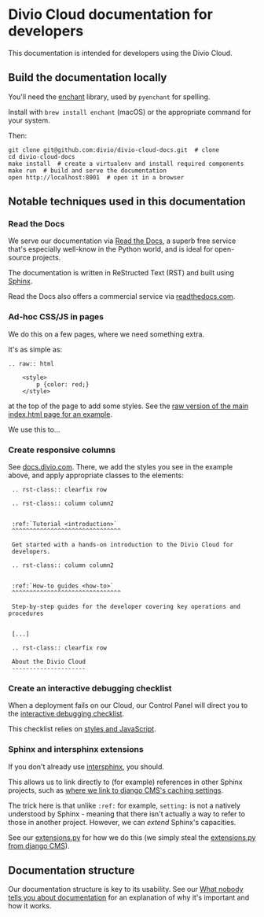 # Divio Cloud documentation for developers

This documentation is intended for developers using the Divio Cloud.

## Build the documentation locally

You'll need the [enchant](https://www.abisource.com/projects/enchant/) library,
used by ``pyenchant`` for spelling.

Install with ``brew install enchant`` (macOS) or the appropriate command for
your system.

Then:

    git clone git@github.com:divio/divio-cloud-docs.git  # clone
    cd divio-cloud-docs
    make install  # create a virtualenv and install required components
    make run  # build and serve the documentation
    open http://localhost:8001  # open it in a browser


## Notable techniques used in this documentation

### Read the Docs

We serve our documentation via [Read the Docs](https://readthedocs.org), a superb free service that's
especially well-know in the Python world, and is ideal for open-source projects.

The documentation is written in ReStructed Text (RST) and built using [Sphinx](http://sphinx.pocoo.org).

Read the Docs also offers a commercial service via [readthedocs.com](https://readthedocs.com).


### Ad-hoc CSS/JS in pages

We do this on a few pages, where we need something extra.

It's as simple as:

    .. raw:: html

        <style>
            p {color: red;}
        </style>

at the top of the page to add some styles. See the [raw version of the main index.html page for an example](https://raw.githubusercontent.com/divio/divio-cloud-docs/master/index.rst).

We use this to...


### Create responsive columns

See [docs.divio.com](http://docs.divio.com). There, we add the styles you see in the example above, and apply
appropriate classes to the elements:

     .. rst-class:: clearfix row

     .. rst-class:: column column2


     :ref:`Tutorial <introduction>`
     ^^^^^^^^^^^^^^^^^^^^^^^^^^^^^^^

     Get started with a hands-on introduction to the Divio Cloud for
     developers.

     .. rst-class:: column column2


     :ref:`How-to guides <how-to>`
     ^^^^^^^^^^^^^^^^^^^^^^^^^^^^^^^

     Step-by-step guides for the developer covering key operations and procedures


     [...]

     .. rst-class:: clearfix row

     About the Divio Cloud
     ---------------------


### Create an interactive debugging checklist

When a deployment fails on our Cloud, our Control Panel will direct you to the [interactive debugging checklist](http://docs.divio.com/en/latest/how-to/debug-deployment-problems.html#debugging-checklist).

This checklist relies on [styles and JavaScript](https://raw.githubusercontent.com/divio/divio-cloud-docs/master/how-to/debug-deployment-problems.rst).


### Sphinx and intersphinx extensions

If you don't already use [intersphinx](http://www.sphinx-doc.org/en/stable/ext/intersphinx.html), you should.

This allows us to link directly to (for example) references in other Sphinx projects, such as [where we link to django CMS's caching settings](http://docs.divio.com/en/latest/reference/caching.html#caching-in-django-cms).

The trick here is that unlike `:ref:` for example, `setting:` is not a natively understood by Sphinx - meaning that
there isn't actually a way to refer to those in another project. However, we can *extend* Sphinx's capacities.

See our [extensions.py](https://github.com/divio/divio-cloud-docs/blob/master/extensions.py) for how we do this (we
simply steal the [extensions.py from django CMS](https://github.com/divio/django-cms/blob/develop/docs/_ext/djangocms.py)).


## Documentation structure

Our documentation structure is key to its usability. See our [What nobody tells you about documentation](https://www.divio.com/en/blog/documentation/) for an
explanation of why it's important and how it works.
